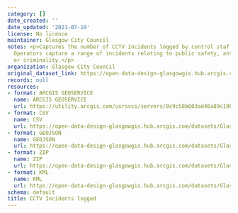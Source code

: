 ```yaml
---
category: []
date_created: ''
date_updated: '2021-07-19'
license: No licence
maintainer: Glasgow City Council
notes: <p>Captures the number of CCTV incidents logged by control staff for Glasgow.
  Operators capture a range of incidents relating to public safety, anti social behaviour
  or criminality.</p>
organization: Glasgow City Council
original_dataset_link: https://open-data-design-glasgowgis.hub.arcgis.com/maps/GlasgowGIS::cctv-incidents-logged-1
records: null
resources:
- format: ARCGIS GEOSERVICE
  name: ARCGIS GEOSERVICE
  url: https://utility.arcgis.com/usrsvcs/servers/8c9c58b003ad46a89c1984a4a6517a21/rest/services/OPEN_DATA/CCTV_Incidents_logged/MapServer/0
- format: CSV
  name: CSV
  url: https://open-data-design-glasgowgis.hub.arcgis.com/datasets/GlasgowGIS::cctv-incidents-logged-1.csv?outSR=%7B%22latestWkid%22%3A27700%2C%22wkid%22%3A27700%7D
- format: GEOJSON
  name: GEOJSON
  url: https://open-data-design-glasgowgis.hub.arcgis.com/datasets/GlasgowGIS::cctv-incidents-logged-1.geojson?outSR=%7B%22latestWkid%22%3A27700%2C%22wkid%22%3A27700%7D
- format: ZIP
  name: ZIP
  url: https://open-data-design-glasgowgis.hub.arcgis.com/datasets/GlasgowGIS::cctv-incidents-logged-1.zip?outSR=%7B%22latestWkid%22%3A27700%2C%22wkid%22%3A27700%7D
- format: KML
  name: KML
  url: https://open-data-design-glasgowgis.hub.arcgis.com/datasets/GlasgowGIS::cctv-incidents-logged-1.kml?outSR=%7B%22latestWkid%22%3A27700%2C%22wkid%22%3A27700%7D
schema: default
title: CCTV Incidents logged
---
```

